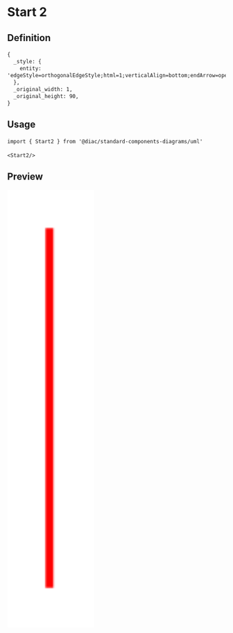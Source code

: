 # Start 2

## Definition

```
{
  _style: { 
    entity: 'edgeStyle=orthogonalEdgeStyle;html=1;verticalAlign=bottom;endArrow=open;endSize=8;strokeColor=#ff0000;',
  },
  _original_width: 1,
  _original_height: 90,
}
```

## Usage

```
import { Start2 } from '@diac/standard-components-diagrams/uml'

<Start2/>
```

## Preview

<img src="./start-2.png" width="200"/>
